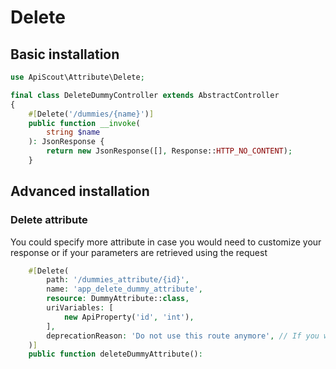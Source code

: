 # Delete

## Basic installation

```php
use ApiScout\Attribute\Delete;

final class DeleteDummyController extends AbstractController
{
    #[Delete('/dummies/{name}')]
    public function __invoke(
        string $name
    ): JsonResponse {
        return new JsonResponse([], Response::HTTP_NO_CONTENT);
    }
```

## Advanced installation

### Delete attribute
You could specify more attribute in case you would need to customize your response or if your parameters are retrieved using the request
```php
    #[Delete(
        path: '/dummies_attribute/{id}',
        name: 'app_delete_dummy_attribute',
        resource: DummyAttribute::class,
        uriVariables: [
            new ApiProperty('id', 'int'),
        ],
        deprecationReason: 'Do not use this route anymore', // If you want to deprecate this route
    )]
    public function deleteDummyAttribute():
```
